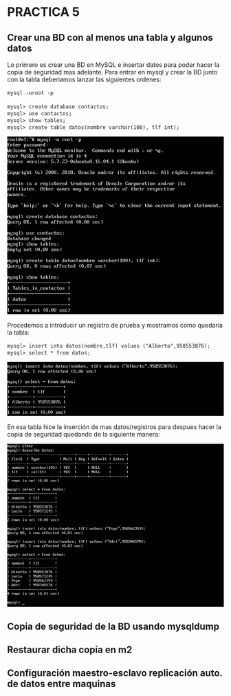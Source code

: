 # PRACTICA 5

## Crear una BD con al menos una tabla y algunos datos
Lo primero es crear una BD en MySQL e insertar datos para poder hacer la copia de seguridad mas adelante. Para entrar en mysql y crear la BD junto con la tabla deberiamos lanzar las siguientes ordenes:

	mysql -uroot -p
	
	mysql> create database contactos;
	mysql> use contactos;
	mysql> show tables;
	mysql> create table datos(nombre varchar(100), tlf int);

![imagen](https://github.com/Alberto93GV/SWAP/blob/master/Practica5/creacion_bd_mysql_y_tabla.png)

Procedemos a introducir un registro de prueba y mostramos como quedaria la tabla:

	mysql> insert into datos(nombre,tlf) values ("Alberto",958553876);
	mysql> select * from datos;

![imagen](https://github.com/Alberto93GV/SWAP/blob/master/Practica5/insertar_dato_y_consultarlos.png)

En esa tabla hice la inserción de mas datos/registros para despues hacer la copia de seguridad quedando de la siguiente manera:

![imagen](https://github.com/Alberto93GV/SWAP/blob/master/Practica5/tabla_final.png)

## Copia de seguridad de la BD usando mysqldump




## Restaurar dicha copia en m2




## Configuración maestro-esclavo replicación auto. de datos entre maquinas


